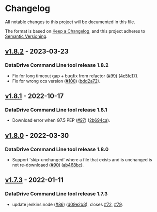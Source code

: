 # Changelog

All notable changes to this project will be documented in this file. 

The format is based on [Keep a Changelog](https://keepachangelog.com/en/1.0.0/),
and this project adheres to [Semantic Versioning](https://semver.org/spec/v2.0.0.html).

## [v1.8.2](https://github.jpl.nasa.gov/MIPL/DataDrive-CommandLine/releases/tag/v1.8.2) - 2023-03-23

### DataDrive Command Line tool release 1.8.2

- Fix for long timeout gap + bugfix from refactor ([#99](https://github.jpl.nasa.gov/MIPL/DataDrive-CommandLine/issues/99)) ([4c5fc17](https://github.jpl.nasa.gov/MIPL/DataDrive-CommandLine/commit/4c5fc17)).
- Fix for wrong ocs version ([#100](https://github.jpl.nasa.gov/MIPL/DataDrive-CommandLine/issues/100)) ([bdd2a72](https://github.jpl.nasa.gov/MIPL/DataDrive-CommandLine/commit/bdd2a72)).

## [v1.8.1](https://github.jpl.nasa.gov/MIPL/DataDrive-CommandLine/releases/tag/v1.8.1) - 2022-10-17

### DataDrive Command Line tool release 1.8.1

- Download error when G7.5 PEP ([#97](https://github.jpl.nasa.gov/MIPL/DataDrive-CommandLine/issues/97)) ([2b694ca](https://github.jpl.nasa.gov/MIPL/DataDrive-CommandLine/commit/2b694ca)).

## [v1.8.0](https://github.jpl.nasa.gov/MIPL/DataDrive-CommandLine/releases/tag/v1.8.0) - 2022-03-30

### DataDrive Command Line tool release 1.8.0

- Support 'skip-unchanged' where a file that exists and is unchanged is not re-downloaed ([#90](https://github.jpl.nasa.gov/MIPL/DataDrive-CommandLine/issues/90)) ([ab468bc](https://github.jpl.nasa.gov/MIPL/DataDrive-CommandLine/commit/ab468bc)).

## [v1.7.3](https://github.jpl.nasa.gov/MIPL/DataDrive-CommandLine/releases/tag/v1.7.3) - 2022-01-11

### DataDrive Command Line tool release 1.7.3

- update jenkins node ([#86](https://github.jpl.nasa.gov/MIPL/DataDrive-CommandLine/issues/86)) ([d09e2b3](https://github.jpl.nasa.gov/MIPL/DataDrive-CommandLine/commit/d09e2b3)), closes [#72](https://github.jpl.nasa.gov/MIPL/DataDrive-CommandLine/issues/72), [#79](https://github.jpl.nasa.gov/MIPL/DataDrive-CommandLine/issues/79).
